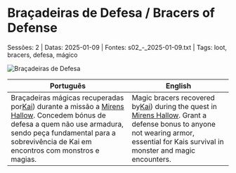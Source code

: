 ﻿
# Braçadeiras de Defesa / Bracers of Defense

Sessões: 2 | Datas: 2025-01-09 | Fontes: s02_-_2025-01-09.txt | Tags: loot, bracers, defesa, mágico

![Braçadeiras de Defesa](assets/loot/bracers_of_defense.jpeg)

| Português                                                                                                                                                                                                                                           | English                                                                                                                                                                                                            |
| --------------------------------------------------------------------------------------------------------------------------------------------------------------------------------------------------------------------------------------------------- | ------------------------------------------------------------------------------------------------------------------------------------------------------------------------------------------------------------------ |
| Braçadeiras mágicas recuperadas por[Kai](docs/dm/-/pc/pc_kai.md)) durante a missão a [Mirens Hallow](mirens_hallow.md). Concedem bónus de defesa a quem não use armadura, sendo peça fundamental para a sobrevivência de Kai em encontros com monstros e magias. | Magic bracers recovered by[Kai](docs/dm/-/pc/pc_kai.md)) during the quest in [Mirens Hallow](mirens_hallow.md). Grant a defense bonus to anyone not wearing armor, essential for Kais survival in monster and magic encounters. |



















